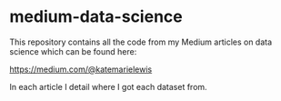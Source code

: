 # medium-data-science

This repository contains all the code from my Medium articles on data science which can be found here:

https://medium.com/@katemarielewis

In each article I detail where I got each dataset from.
